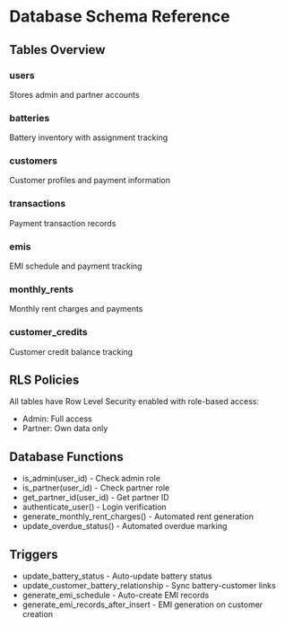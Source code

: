 # Database Schema Reference

## Tables Overview

### users
Stores admin and partner accounts

### batteries
Battery inventory with assignment tracking

### customers
Customer profiles and payment information

### transactions
Payment transaction records

### emis
EMI schedule and payment tracking

### monthly_rents
Monthly rent charges and payments

### customer_credits
Customer credit balance tracking

## RLS Policies
All tables have Row Level Security enabled with role-based access:
- Admin: Full access
- Partner: Own data only

## Database Functions
- is_admin(user_id) - Check admin role
- is_partner(user_id) - Check partner role
- get_partner_id(user_id) - Get partner ID
- authenticate_user() - Login verification
- generate_monthly_rent_charges() - Automated rent generation
- update_overdue_status() - Automated overdue marking

## Triggers
- update_battery_status - Auto-update battery status
- update_customer_battery_relationship - Sync battery-customer links
- generate_emi_schedule - Auto-create EMI records
- generate_emi_records_after_insert - EMI generation on customer creation
